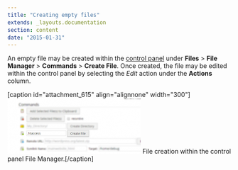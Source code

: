 ```yaml
---
title: "Creating empty files"
extends: _layouts.documentation
section: content
date: "2015-01-31"
---
```


An empty file may be created within the [control panel](/docs/control-panel/logging-into-the-control-panel/ "Logging into the control panel") under **Files** > **File Manager** > **Commands** > **Create File**. Once created, the file may be edited within the control panel by selecting the _Edit_ action under the **Actions** column.

\[caption id="attachment\_615" align="alignnone" width="300"\][![File creation within the control panel File Manager.](images/file-creation-cp-300x125.png)](/docs/wp-content/uploads/2015/01/file-creation-cp.png) File creation within the control panel File Manager.\[/caption\]
